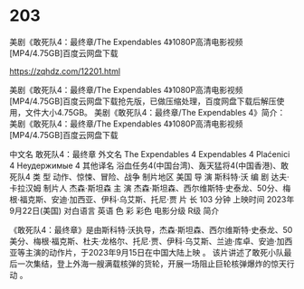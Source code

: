 # 203
美剧《敢死队4：最终章/The Expendables 4》1080P高清电影视频[MP4/4.75GB]百度云网盘下载

https://zqhdz.com/12201.html

美剧《敢死队4：最终章/The Expendables 4》1080P高清电影视频[MP4/4.75GB]百度云网盘下载抢先版，已做压缩处理，百度网盘下载后解压使用，文件大小4.75GB。
美剧《敢死队4：最终章/The Expendables 4》简介：
美剧《敢死队4：最终章/The Expendables 4》1080P高清电影视频[MP4/4.75GB]百度云网盘下载

中文名
敢死队4：最终章
外文名
The Expendables 4
Expendables 4
Plaćenici 4
Неудержимые 4
其他译名
浴血任务4(中国台湾)、轰天猛将4(中国香港)、敢死队4
类    型
动作、惊悚、冒险、战争
制片地区
美国
导    演
斯科特·沃
编    剧
达夫·卡拉汉姆
制片人
杰森·斯坦森
主    演
杰森·斯坦森、西尔维斯特·史泰龙、50分、梅根·福克斯、安迪·加西亚、伊科·乌艾斯、托尼·贾
片    长
103 分钟
上映时间
2023年9月22日(美国)
对白语言
英语
色    彩
彩色
电影分级
R级
简介

《敢死队4：最终章》是由斯科特·沃执导，杰森·斯坦森、西尔维斯特·史泰龙、50美分、梅根·福克斯、杜夫·龙格尔、托尼·贾、伊科·乌艾斯、兰迪·库卓、安迪·加西亚等主演的动作片，于2023年9月15日在中国大陆上映 。
该片讲述了敢死小队最后一次集结，登上外海一艘满载核弹的货轮，开展一场阻止巨轮核弹爆炸的惊天行动 。
